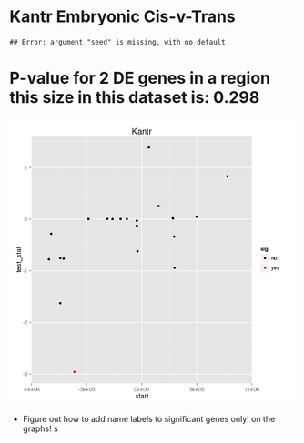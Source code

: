 Kantr Embryonic Cis-v-Trans
========================================================




```
## Error: argument "seed" is missing, with no default
```

# P-value for 2 DE genes in a region this size in this dataset is: 0.298 

![plot of chunk overlap_image](figure/Kantr/Embryonic/overlap_image.png) 

- Figure out how to add name labels to significant genes only! on the graphs! s
